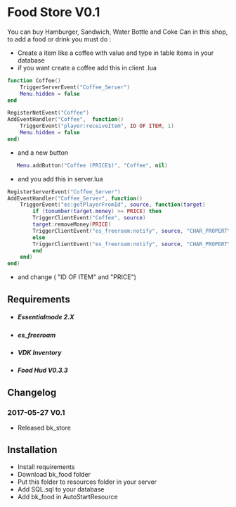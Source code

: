 # Food Store V0.1

You can buy Hamburger, Sandwich, Water Bottle and Coke Can in this shop, to add a
food or drink you must do :

 - Create a item like a coffee with value and type in table items in your database
 - if you want create a coffee add this in client .lua
 
```lua
function Coffee()
    TriggerServerEvent("Coffee_Server")
	Menu.hidden = false
end

RegisterNetEvent("Coffee")
AddEventHandler("Coffee",  function()
    TriggerEvent("player:receiveItem", ID OF ITEM, 1)
	Menu.hidden = false  
end)
```
- and a new button

```lua
   Menu.addButton("Coffee (PRICE$)", "Coffee", nil)
```

- and you add this in server.lua

```lua
RegisterServerEvent("Coffee_Server")
AddEventHandler("Coffee_Server", function()
	TriggerEvent("es:getPlayerFromId", source, function(target)
	    if (tonumber(target.money) >= PRICE) then
		TriggerClientEvent("Coffee", source)
		target:removeMoney(PRICE)
		TriggerClientEvent("es_freeroam:notify", source, "CHAR_PROPERTY_BAR_MIRROR_PARK", 1, "Store", false, "Coffee ~g~+1 !\n")
		else
		TriggerClientEvent("es_freeroam:notify", source, "CHAR_PROPERTY_BAR_MIRROR_PARK", 1, "Store", false, "~r~You don't have enought money !\n")
		end
	end)
end)
```
- and change ( "ID OF ITEM" and "PRICE")

## Requirements

- #####  Essentialmode 2.X
- ##### es_freeroam
- ##### VDK Inventory
- ##### Food Hud V0.3.3

## Changelog
### 2017-05-27 V0.1 
 - Released bk_store

## Installation

* Install requirements
* Download bk_food folder
* Put this folder to resources folder in your server
* Add SQL.sql to your database
* Add bk_food in AutoStartResource
